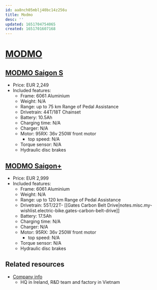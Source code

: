 ```yaml
---
id: aa8nch05mblj40bc14z256u
title: Modmo
desc: ''
updated: 1651704754065
created: 1651701607168
---
```

# [MODMO](https://modmo.io/)

## [MODMO Saigon S](https://modmo.io/products/saigon-s)

- Price: EUR 2,249
- Included features:
    - Frame: 6061 Aluminium
    - Weight: N/A
    - Range: up to 75 km Range of Pedal Assistance
    - Drivetrain: 44T/18T Chainset
    - Battery: 10.5Ah
    - Charging time: N/A
    - Charger: N/A
    - Motor: 95RX: 36v 250W front motor
        - top speed: N/A
    - Torque sensor: N/A
    - Hydraulic disc brakes

## [MODMO Saigon+](https://modmo.io/products/saigon)

- Price: EUR 2,999
- Included features:
    - Frame: 6061 Aluminium
    - Weight: N/A
    - Range: up to 120 km Range of Pedal Assistance
    - Drivetrain: 55T/22T- [[Gates Carbon Belt Drive|notes.misc.my-wishlist.electric-bike.gates-carbon-belt-drive]]
    - Battery: 17.5Ah
    - Charging time: N/A
    - Charger: N/A
    - Motor: 95RX: 36v 250W front motor
        - top speed: N/A
    - Torque sensor: N/A
    - Hydraulic disc brakes

## Related resources
- [Company info](https://modmo.io/pages/about)
    - HQ in Ireland, R&D team and factory in Vietnam